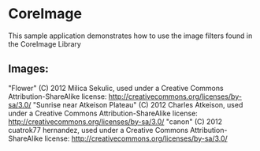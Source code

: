 CoreImage
===========

This sample application demonstrates how to use the image filters found in the CoreImage Library

Images:
------

"Flower" (C) 2012 Milica Sekulic, used under a Creative Commons Attribution-ShareAlike license: http://creativecommons.org/licenses/by-sa/3.0/ 
"Sunrise near Atkeison Plateau" (C) 2012 Charles Atkeison, used under a Creative Commons Attribution-ShareAlike license: http://creativecommons.org/licenses/by-sa/3.0/ 
"canon" (C) 2012 cuatrok77 hernandez, used under a Creative Commons Attribution-ShareAlike license: http://creativecommons.org/licenses/by-sa/3.0/ 
